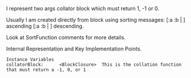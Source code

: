 I represent two args collator block which must return 1, -1 or 0.

Usually I am created directly from block using sorting messages:
	[:a :b | ] ascending
	[:a :b | ] descending.

Look at SortFunction comments for more details.

Internal Representation and Key Implementation Points.

    Instance Variables
	collatorBlock:		<BlockClosure>	This is the collation function that must return a -1, 0, or 1